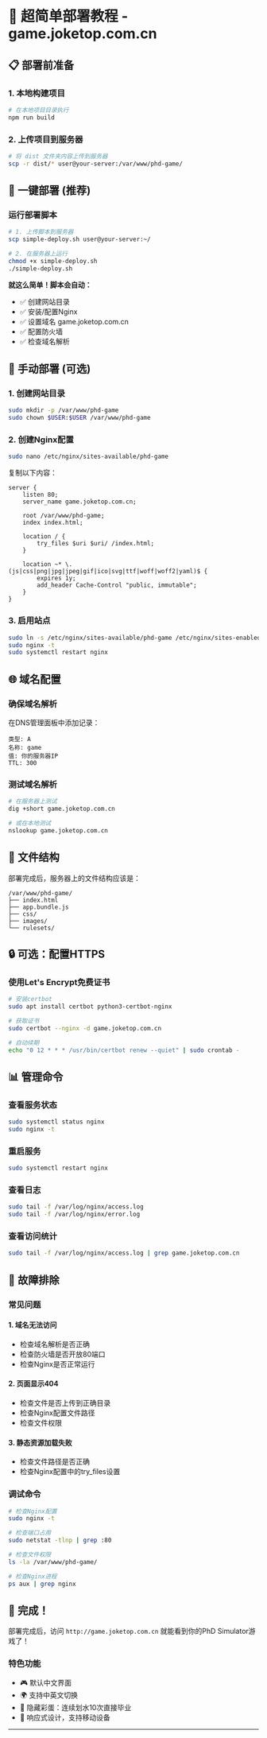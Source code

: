 # 🚀 超简单部署教程 - game.joketop.com.cn

## 📋 部署前准备

### 1. 本地构建项目
```bash
# 在本地项目目录执行
npm run build
```

### 2. 上传项目到服务器
```bash
# 将 dist 文件夹内容上传到服务器
scp -r dist/* user@your-server:/var/www/phd-game/
```

## 🎯 一键部署 (推荐)

### 运行部署脚本
```bash
# 1. 上传脚本到服务器
scp simple-deploy.sh user@your-server:~/

# 2. 在服务器上运行
chmod +x simple-deploy.sh
./simple-deploy.sh
```

**就这么简单！脚本会自动：**
- ✅ 创建网站目录
- ✅ 安装/配置Nginx
- ✅ 设置域名 game.joketop.com.cn
- ✅ 配置防火墙
- ✅ 检查域名解析

## 🔧 手动部署 (可选)

### 1. 创建网站目录
```bash
sudo mkdir -p /var/www/phd-game
sudo chown $USER:$USER /var/www/phd-game
```

### 2. 创建Nginx配置
```bash
sudo nano /etc/nginx/sites-available/phd-game
```

复制以下内容：
```nginx
server {
    listen 80;
    server_name game.joketop.com.cn;
    
    root /var/www/phd-game;
    index index.html;
    
    location / {
        try_files $uri $uri/ /index.html;
    }
    
    location ~* \.(js|css|png|jpg|jpeg|gif|ico|svg|ttf|woff|woff2|yaml)$ {
        expires 1y;
        add_header Cache-Control "public, immutable";
    }
}
```

### 3. 启用站点
```bash
sudo ln -s /etc/nginx/sites-available/phd-game /etc/nginx/sites-enabled/
sudo nginx -t
sudo systemctl restart nginx
```

## 🌐 域名配置

### 确保域名解析
在DNS管理面板中添加记录：
```
类型: A
名称: game
值: 你的服务器IP
TTL: 300
```

### 测试域名解析
```bash
# 在服务器上测试
dig +short game.joketop.com.cn

# 或在本地测试
nslookup game.joketop.com.cn
```

## 📁 文件结构

部署完成后，服务器上的文件结构应该是：
```
/var/www/phd-game/
├── index.html
├── app.bundle.js
├── css/
├── images/
└── rulesets/
```

## 🔒 可选：配置HTTPS

### 使用Let's Encrypt免费证书
```bash
# 安装certbot
sudo apt install certbot python3-certbot-nginx

# 获取证书
sudo certbot --nginx -d game.joketop.com.cn

# 自动续期
echo "0 12 * * * /usr/bin/certbot renew --quiet" | sudo crontab -
```

## 📊 管理命令

### 查看服务状态
```bash
sudo systemctl status nginx
sudo nginx -t
```

### 重启服务
```bash
sudo systemctl restart nginx
```

### 查看日志
```bash
sudo tail -f /var/log/nginx/access.log
sudo tail -f /var/log/nginx/error.log
```

### 查看访问统计
```bash
sudo tail -f /var/log/nginx/access.log | grep game.joketop.com.cn
```

## 🚨 故障排除

### 常见问题

#### 1. 域名无法访问
- 检查域名解析是否正确
- 检查防火墙是否开放80端口
- 检查Nginx是否正常运行

#### 2. 页面显示404
- 检查文件是否上传到正确目录
- 检查Nginx配置文件路径
- 检查文件权限

#### 3. 静态资源加载失败
- 检查文件路径是否正确
- 检查Nginx配置中的try_files设置

### 调试命令
```bash
# 检查Nginx配置
sudo nginx -t

# 检查端口占用
sudo netstat -tlnp | grep :80

# 检查文件权限
ls -la /var/www/phd-game/

# 检查Nginx进程
ps aux | grep nginx
```

## 🎉 完成！

部署完成后，访问 `http://game.joketop.com.cn` 就能看到你的PhD Simulator游戏了！

### 特色功能
- 🎮 默认中文界面
- 🌍 支持中英文切换
- 🎉 隐藏彩蛋：连续划水10次直接毕业
- 📱 响应式设计，支持移动设备

---
